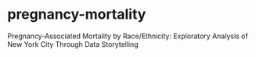 # pregnancy-mortality
Pregnancy-Associated Mortality by Race/Ethnicity: Exploratory Analysis of New York City Through Data Storytelling
